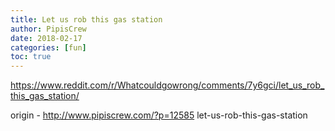```yaml
---
title: Let us rob this gas station
author: PipisCrew
date: 2018-02-17
categories: [fun]
toc: true
---
```


https://www.reddit.com/r/Whatcouldgowrong/comments/7y6gci/let_us_rob_this_gas_station/

origin - http://www.pipiscrew.com/?p=12585 let-us-rob-this-gas-station